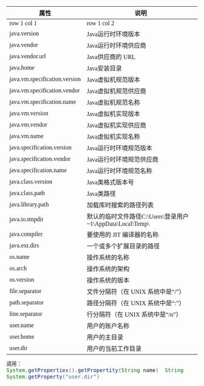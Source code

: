<font face="SimSun" size=3>

属性 | 说明
---|---
row 1 col 1 | row 1 col 2
java.version | Java运行时环境版本
java.vendor | Java运行时环境供应商
java.vendor.url | Java供应商的 URL
java.home | Java安装目录
java.vm.specification.version | Java虚拟机规范版本
java.vm.specification.vendor | Java虚拟机规范供应商
java.vm.specification.name | Java虚拟机规范名称
java.vm.version | Java虚拟机实现版本
java.vm.vendor | Java虚拟机实现供应商
java.vm.name | Java虚拟机实现名称
java.specification.version | Java运行时环境规范版本
java.specification.vendor | Java运行时环境规范供应商
java.specification.name | Java运行时环境规范名称
java.class.version | Java类格式版本号
java.class.path | Java类路径
java.library.path | 加载库时搜索的路径列表
java.io.tmpdir | 默认的临时文件路径C:\Users\登录用户~1\AppData\Local\Temp\
java.compiler | 要使用的 JIT 编译器的名称
java.ext.dirs | 一个或多个扩展目录的路径
os.name | 操作系统的名称
os.arch | 操作系统的架构
os.version | 操作系统的版本
file.separator | 文件分隔符（在 UNIX 系统中是“/”）
path.separator | 路径分隔符（在 UNIX 系统中是“:”）
line.separator | 行分隔符（在 UNIX 系统中是“/n”）
user.name | 用户的账户名称
user.home | 用户的主目录
user.dir | 用户的当前工作目录

~~~ java 
调用：
System.getProperties().getPropertity(String name)  String
System.getProperty("user.dir")
~~~

</font>